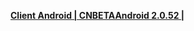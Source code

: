 **[Client Android | CNBETAAndroid 2.0.52 | ](https://autopatchcn.bhsr.com/client/beta/20240301120406_BIjzGNX9ZHBWam5q/StarRail_2.0.53.apk)**
